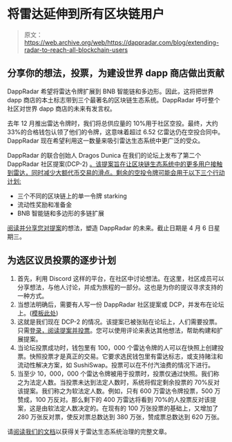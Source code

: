 # 将雷达延伸到所有区块链用户

> 原文：<https://web.archive.org/web/https://dappradar.com/blog/extending-radar-to-reach-all-blockchain-users>

## 分享你的想法，投票，为建设世界 dapp 商店做出贡献

DappRadar 希望将雷达令牌扩展到 BNB 智能链和多边形。因此，这将把世界 dapp 商店的本土标志带到三个最著名的区块链生态系统。DappRadar 呼吁整个社区对世界 dapp 商店的未来有发言权。

去年 12 月推出雷达令牌时，我们将总供应量的 10%用于社区空投。最终，大约 33%的合格钱包认领了他们的令牌，这意味着超过 6.52 亿雷达仍在空投合同中。DappRadar 现在希望利用这一数量来吸引雷达生态系统中更广泛的受众。

DappRadar 的联合创始人 Dragos Dunica 在我们的论坛上发布了第二个 DappRadar 社区提案(DCP-2) [。该提案旨在让区块链生态系统中的更多用户接触到雷达，同时减少大额代币交易的滑点。剩余的空投令牌可能会用于以下三个行动计划:](https://web.archive.org/web/20220930095912/https://forum.dappradar.com/t/dcp-2-use-unclaimed-airdrop-tokens-to-extend-the-radar-ecosystem/461)

*   三个不同的区块链上的单一令牌 starking
*   流动性奖励和准备金
*   BNB 智能链和多边形的多链扩展

[阅读并分享您对提案](https://web.archive.org/web/20220930095912/https://forum.dappradar.com/t/dcp-2-use-unclaimed-airdrop-tokens-to-extend-the-radar-ecosystem/461)的想法，塑造 DappRadar 的未来。截止日期是 4 月 6 日星期三。

## 为选区议员投票的逐步计划

1.  首先，利用 Discord 这样的平台，在社区中讨论想法。在这里，社区成员可以分享想法，与他人讨论，并成为旅程的一部分。这也是为你的提议寻求支持的一种方式。
2.  当想法明确后，需要有人写一份 DappRadar 社区提案或 DCP，并发布在论坛上。([模板此处](https://web.archive.org/web/20220930095912/https://forum.dappradar.com/t/dappradar-community-proposal-dcp-template/28/3))
3.  这就是我们现在 DCP-2 的情况。该提案已被张贴在论坛上，人们需要投票。只需[登录，阅读提案并投票](https://web.archive.org/web/20220930095912/https://forum.dappradar.com/t/dcp-2-use-unclaimed-airdrop-tokens-to-extend-the-radar-ecosystem/461)。您可以使用评论来表达其他想法，帮助构建和扩展提案。
4.  当论坛投票成功时，钱包里有 100，000 个雷达令牌的人可以在快照上创建投票。快照投票才是真正的交易。它要求选民钱包里有雷达标志，或支持赌注和流动性解决方案，如 SushiSwap。投票可以在不付汽油费的情况下进行。
5.  当至少 10，000，000 个雷达令牌被用于投票时，投票仅通过快照。我们称之为法定人数。当投票未达到法定人数时，系统将假定剩余投票的 70%反对该提案。我们称之为软法定人数。例如，只有 600 万雷达令牌投票，500 万赞成，100 万反对。那么剩下的 400 万雷达将看到 70%的人投票反对该提案，这是由软法定人数决定的。在现有的 100 万张投票的基础上，又增加了 280 万张反对票，使反对票总数达到 380 万张，赞成票总数达到 620 万张。

请[阅读我们的文档](https://web.archive.org/web/20220930095912/https://docs.dappradar.com/v/radar-token/governance)以获得关于雷达生态系统治理的完整文章。